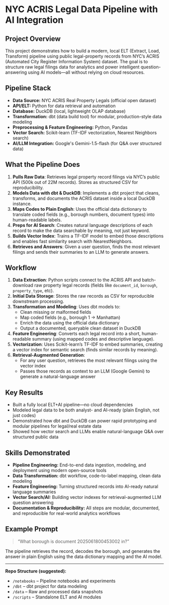 
# NYC ACRIS Legal Data Pipeline with AI Integration

## Project Overview
This project demonstrates how to build a modern, local ELT (Extract, Load, Transform) pipeline using public legal-property records from NYC’s ACRIS (Automated City Register Information System) dataset. The goal is to structure raw legal filings data for analytics and power intelligent question-answering using AI models—all without relying on cloud resources.

## Pipeline Stack
- **Data Source:** NYC ACRIS Real Property Legals (official open dataset)
- **API/ELT:** Python for data retrieval and automation
- **Database:** DuckDB (local, lightweight OLAP database)
- **Transformation:** dbt (data build tool) for modular, production-style data modeling
- **Preprocessing & Feature Engineering:** Python, Pandas
- **Vector Search:** Scikit-learn (TF-IDF vectorization, Nearest Neighbors search)
- **AI/LLM Integration:** Google's Gemini-1.5-flash (for Q&A over structured data)

## What the Pipeline Does
1. **Pulls Raw Data**: Retrieves legal property record filings via NYC’s public API (500k out of 22M records). Stores as structured CSV for reproducibility.
2. **Models Data with dbt & DuckDB**: Implements a dbt project that cleans, transforms, and documents the ACRIS dataset inside a local DuckDB instance.
3. **Maps Codes to Plain English**: Uses the official data dictionary to translate coded fields (e.g., borough numbers, document types) into human-readable labels.
4. **Preps for AI Search**: Creates natural language descriptions of each record to make the data searchable by meaning, not just keyword.
5. **Builds Vector Index**: Trains a TF-IDF model to embed those descriptions and enables fast similarity search with NearestNeighbors.
6. **Retrieves and Answers**: Given a user question, finds the most relevant filings and sends their summaries to an LLM to generate answers.

## Workflow
1. **Data Extraction**: Python scripts connect to the ACRIS API and batch-download raw property legal records (fields like `document_id`, `borough`, `property_type`, etc).
2. **Initial Data Storage**: Stores the raw records as CSV for reproducible downstream processing.
3. **Transformation and Modeling**: Uses dbt models to:
   - Clean missing or malformed fields
   - Map coded fields (e.g., borough 1 → Manhattan)
   - Enrich the data using the official data dictionary
   - Output a documented, queryable clean dataset in DuckDB
4. **Feature Engineering**: Converts each legal record into a short, human-readable summary (using mapped codes and descriptive language).
5. **Vectorization**: Uses Scikit-learn’s TF-IDF to embed summaries, creating a vector index for semantic search (finds similar records by meaning).
6. **Retrieval-Augmented Generation**:
   - For any user question, retrieves the most relevant filings using the vector index
   - Passes those records as context to an LLM (Google Gemini) to generate a natural-language answer

## Key Results
- Built a fully local ELT+AI pipeline—no cloud dependencies
- Modeled legal data to be both analyst- and AI-ready (plain English, not just codes)
- Demonstrated how dbt and DuckDB can power rapid prototyping and modular pipelines for legal/real estate data
- Showed how vector search and LLMs enable natural-language Q&A over structured public data

## Skills Demonstrated
- **Pipeline Engineering:** End-to-end data ingestion, modeling, and deployment using modern open-source tools
- **Data Transformation:** dbt workflow, code-to-label mapping, clean data modeling
- **Feature Engineering:** Turning structured records into AI-ready natural language summaries
- **Vector Search/AI:** Building vector indexes for retrieval-augmented LLM question answering
- **Documentation & Reproducibility:** All steps are modular, documented, and reproducible for real-world analytics workflows

## Example Prompt
> “What borough is document 2025061800453002 in?”

The pipeline retrieves the record, decodes the borough, and generates the answer in plain English using the data dictionary mapping and the AI model.

---

**Repo Structure (suggested):**
- `/notebooks` – Pipeline notebooks and experiments
- `/dbt` – dbt project for data modeling
- `/data` – Raw and processed data snapshots
- `/scripts` – Standalone ELT and AI modules
